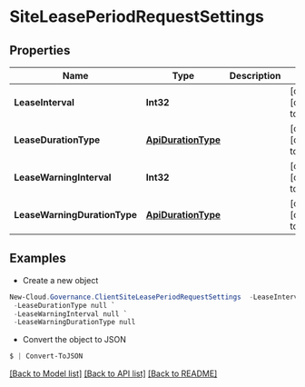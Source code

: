 # SiteLeasePeriodRequestSettings
## Properties

Name | Type | Description | Notes
------------ | ------------- | ------------- | -------------
**LeaseInterval** | **Int32** |  | [optional] [default to null]
**LeaseDurationType** | [**ApiDurationType**](ApiDurationType.md) |  | [optional] [default to null]
**LeaseWarningInterval** | **Int32** |  | [optional] [default to null]
**LeaseWarningDurationType** | [**ApiDurationType**](ApiDurationType.md) |  | [optional] [default to null]

## Examples

- Create a new object
```powershell
New-Cloud.Governance.ClientSiteLeasePeriodRequestSettings  -LeaseInterval null `
 -LeaseDurationType null `
 -LeaseWarningInterval null `
 -LeaseWarningDurationType null
```

- Convert the object to JSON
```powershell
$ | Convert-ToJSON
```


[[Back to Model list]](../README.md#documentation-for-models) [[Back to API list]](../README.md#documentation-for-api-endpoints) [[Back to README]](../README.md)

